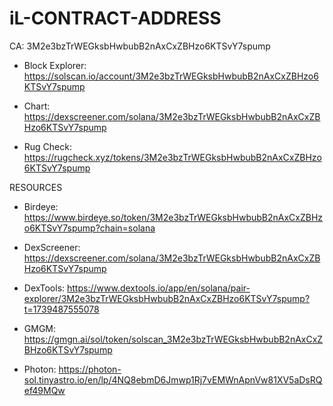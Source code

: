 # iL-CONTRACT-ADDRESS
CA: 3M2e3bzTrWEGksbHwbubB2nAxCxZBHzo6KTSvY7spump

* Block Explorer: https://solscan.io/account/3M2e3bzTrWEGksbHwbubB2nAxCxZBHzo6KTSvY7spump

* Chart: https://dexscreener.com/solana/3M2e3bzTrWEGksbHwbubB2nAxCxZBHzo6KTSvY7spump
  
* Rug Check: https://rugcheck.xyz/tokens/3M2e3bzTrWEGksbHwbubB2nAxCxZBHzo6KTSvY7spump

RESOURCES

* Birdeye: https://www.birdeye.so/token/3M2e3bzTrWEGksbHwbubB2nAxCxZBHzo6KTSvY7spump?chain=solana

* DexScreener: https://dexscreener.com/solana/3M2e3bzTrWEGksbHwbubB2nAxCxZBHzo6KTSvY7spump

* DexTools: https://www.dextools.io/app/en/solana/pair-explorer/3M2e3bzTrWEGksbHwbubB2nAxCxZBHzo6KTSvY7spump?t=1739487555078

* GMGM: https://gmgn.ai/sol/token/solscan_3M2e3bzTrWEGksbHwbubB2nAxCxZBHzo6KTSvY7spump

* Photon: https://photon-sol.tinyastro.io/en/lp/4NQ8ebmD6Jmwp1Rj7vEMWnApnVw81XV5aDsRQef49MQw
